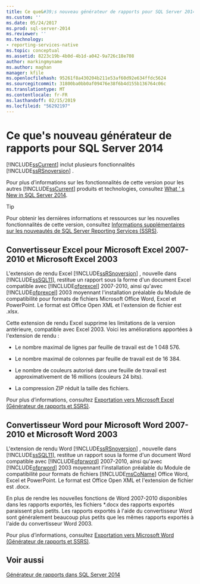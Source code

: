 ```yaml
---
title: Ce que&#39;s nouveau générateur de rapports pour SQL Server 2014 | Microsoft Docs
ms.custom: ''
ms.date: 05/24/2017
ms.prod: sql-server-2014
ms.reviewer: ''
ms.technology:
- reporting-services-native
ms.topic: conceptual
ms.assetid: 8223c19b-4b0d-4b1d-a042-9a726c18e708
author: markingmyname
ms.author: maghan
manager: kfile
ms.openlocfilehash: 95261f8a430204b211e53af60d92e634ffdc5624
ms.sourcegitcommit: 31800ba0bb0af09476e38f6b4d155b136764c06c
ms.translationtype: MT
ms.contentlocale: fr-FR
ms.lasthandoff: 02/15/2019
ms.locfileid: "56292197"
---
```

# <a name="what39s-new-in-report-builder-for-sql-server-2014"></a>Ce que&#39;s nouveau générateur de rapports pour SQL Server 2014
  [!INCLUDE[ssCurrent](../includes/sscurrent-md.md)] inclut plusieurs fonctionnalités [!INCLUDE[ssRSnoversion](../includes/ssrsnoversion-md.md)] .  
  
 Pour plus d’informations sur les fonctionnalités de cette version pour les autres [!INCLUDE[ssCurrent](../includes/sscurrent-md.md)] produits et technologies, consultez [What ' s New in SQL Server 2014](../sql-server/what-s-new-in-sql-server-2016.md).  
  
> [!TIP]  
>  Pour obtenir les dernières informations et ressources sur les nouvelles fonctionnalités de cette version, consultez [Informations supplémentaires sur les nouveautés de SQL Server Reporting Services (SSRS)](https://go.microsoft.com/fwlink/?LinkId=207147).  
  
##  <a name="ExcelRenderer"></a> Convertisseur Excel pour Microsoft Excel 2007-2010 et Microsoft Excel 2003  
 L'extension de rendu Excel [!INCLUDE[ssRSnoversion](../includes/ssrsnoversion-md.md)] , nouvelle dans [!INCLUDE[ssSQL11](../includes/sssql11-md.md)], restitue un rapport sous la forme d'un document Excel compatible avec [!INCLUDE[ofprexcel](../includes/ofprexcel-md.md)] 2007-2010, ainsi qu'avec [!INCLUDE[ofprexcel](../includes/ofprexcel-md.md)] 2003 moyennant l'installation préalable du Module de compatibilité pour formats de fichiers Microsoft Office Word, Excel et PowerPoint. Le format est Office Open XML et l'extension de fichier est .xlsx.  
  
 Cette extension de rendu Excel supprime les limitations de la version antérieure, compatible avec Excel 2003. Voici les améliorations apportées à l'extension de rendu :  
  
-   Le nombre maximal de lignes par feuille de travail est de 1 048 576.  
  
-   Le nombre maximal de colonnes par feuille de travail est de 16 384.  
  
-   Le nombre de couleurs autorisé dans une feuille de travail est approximativement de 16 millions (couleurs 24 bits).  
  
-   La compression ZIP réduit la taille des fichiers.  
  
 Pour plus d’informations, consultez [Exportation vers Microsoft Excel &#40;Générateur de rapports et SSRS&#41;](report-builder/exporting-to-microsoft-excel-report-builder-and-ssrs.md).  
  
##  <a name="WordRenderer"></a> Convertisseur Word pour Microsoft Word 2007-2010 et Microsoft Word 2003  
 L'extension de rendu Word [!INCLUDE[ssRSnoversion](../includes/ssrsnoversion-md.md)] , nouvelle dans [!INCLUDE[ssSQL11](../includes/sssql11-md.md)], restitue un rapport sous la forme d'un document Word compatible avec [!INCLUDE[ofprword](../includes/ofprword-md.md)] 2007-2010, ainsi qu'avec [!INCLUDE[ofprword](../includes/ofprword-md.md)] 2003 moyennant l'installation préalable du Module de compatibilité pour formats de fichiers [!INCLUDE[msCoName](../includes/msconame-md.md)] Office Word, Excel et PowerPoint. Le format est Office Open XML et l'extension de fichier est .docx.  
  
 En plus de rendre les nouvelles fonctions de Word 2007-2010 disponibles dans les rapports exportés, les fichiers *.docx des rapports exportés paraissent plus petits. Les rapports exportés à l'aide du convertisseur Word sont généralement beaucoup plus petits que les mêmes rapports exportés à l'aide du convertisseur Word 2003.  
  
 Pour plus d’informations, consultez [Exportation vers Microsoft Word &#40;Générateur de rapports et SSRS&#41;](report-builder/exporting-to-microsoft-word-report-builder-and-ssrs.md).  
  
## <a name="see-also"></a>Voir aussi  
 [Générateur de rapports dans SQL Server 2014](report-builder/report-builder-in-sql-server-2016.md)  
  
  
